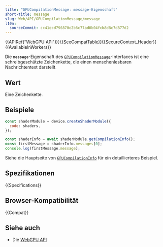 ```yaml
---
title: "GPUCompilationMessage: message-Eigenschaft"
short-title: message
slug: Web/API/GPUCompilationMessage/message
l10n:
  sourceCommit: cc41ecd796870c2b6c77ad0b04fcb8d8c7d877d2
---
```


{{APIRef("WebGPU API")}}{{SeeCompatTable}}{{SecureContext_Header}}{{AvailableInWorkers}}

Die **`message`**-Eigenschaft des [`GPUCompilationMessage`](/de/docs/Web/API/GPUCompilationMessage)-Interfaces ist eine schreibgeschützte Zeichenkette, die einen menschenlesbaren Nachrichtentext darstellt.

## Wert

Eine Zeichenkette.

## Beispiele

```js
const shaderModule = device.createShaderModule({
  code: shaders,
});

const shaderInfo = await shaderModule.getCompilationInfo();
const firstMessage = shaderInfo.messages[0];
console.log(firstMessage.message);
```

Siehe die Hauptseite von [`GPUCompilationInfo`](/de/docs/Web/API/GPUCompilationInfo#examples) für ein detaillierteres Beispiel.

## Spezifikationen

{{Specifications}}

## Browser-Kompatibilität

{{Compat}}

## Siehe auch

- Die [WebGPU API](/de/docs/Web/API/WebGPU_API)
